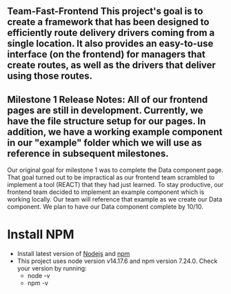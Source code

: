 ## Team-Fast-Frontend This project's goal is to create a framework that has been designed to efficiently route delivery drivers coming from a single location. It also provides an easy-to-use interface (on the frontend) for managers that create routes, as well as the drivers that deliver using those routes.

## Milestone 1 Release Notes: All of our frontend pages are still in development. Currently, we have the file structure setup for our pages. In addition, we have a working example component in our "example" folder which we will use as reference in subsequent milestones.

Our original goal for milestone 1 was to complete the Data component page. That goal turned out to be impractical as our frontend team scrambled to implement a tool (REACT) that they had just learned. To stay productive, our frontend team decided to implement an example component which is working locally. Our team will reference that example as we create our Data component. We plan to have our Data component complete by 10/10. 

# Install NPM

- Install latest version of [Nodejs](https://nodejs.org/en/download/) and [npm](https://docs.npmjs.com/downloading-and-installing-node-js-and-npm)
- This project uses node version v14.17.6 and npm version 7.24.0. Check your version by running:
    - node -v
    - npm -v

